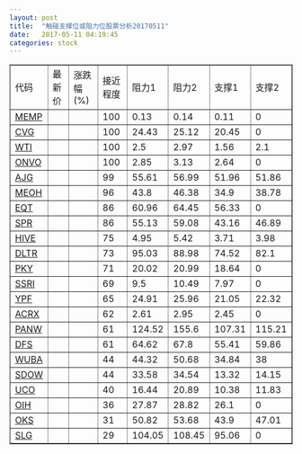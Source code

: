 ```yaml
---
layout: post
title:  "触碰支撑位或阻力位股票分析20170511"
date:   2017-05-11 04:19:45
categories: stock
---
```

<script type="text/javascript">
var stockList = []
stockList.push('gb_memp');
stockList.push('gb_cvg');
stockList.push('gb_wti');
stockList.push('gb_onvo');
stockList.push('gb_ajg');
stockList.push('gb_meoh');
stockList.push('gb_eqt');
stockList.push('gb_spr');
stockList.push('gb_hive');
stockList.push('gb_dltr');
stockList.push('gb_pky');
stockList.push('gb_ssri');
stockList.push('gb_ypf');
stockList.push('gb_acrx');
stockList.push('gb_panw');
stockList.push('gb_dfs');
stockList.push('gb_wuba');
stockList.push('gb_sdow');
stockList.push('gb_uco');
stockList.push('gb_oih');
stockList.push('gb_oks');
stockList.push('gb_slg');
</script>
<table border="1">
 <tr>
 <td>代码</td>
 <td>最新价</td>
 <td>涨跌幅(%)</td>
 <td>接近程度</td>
 <td>阻力1</td>
 <td>阻力2</td>
 <td>支撑1</td>
 <td>支撑2</td>
</tr>
  <tr id="memp" class="red">
  <td><a href="http://stock.finance.sina.com.cn/usstock/quotes/MEMP.html" target="_blank">MEMP</a></td><td></td><td></td><td>100</td><td>0.13</td><td>0.14</td><td>0.11</td><td>0</td></tr>
  <tr id="cvg" class="red">
  <td><a href="http://stock.finance.sina.com.cn/usstock/quotes/CVG.html" target="_blank">CVG</a></td><td></td><td></td><td>100</td><td>24.43</td><td>25.12</td><td>20.45</td><td>0</td></tr>
  <tr id="wti" class="green">
  <td><a href="http://stock.finance.sina.com.cn/usstock/quotes/WTI.html" target="_blank">WTI</a></td><td></td><td></td><td>100</td><td>2.5</td><td>2.97</td><td>1.56</td><td>2.1</td></tr>
  <tr id="onvo" class="green">
  <td><a href="http://stock.finance.sina.com.cn/usstock/quotes/ONVO.html" target="_blank">ONVO</a></td><td></td><td></td><td>100</td><td>2.85</td><td>3.13</td><td>2.64</td><td>0</td></tr>
  <tr id="ajg" class="red">
  <td><a href="http://stock.finance.sina.com.cn/usstock/quotes/AJG.html" target="_blank">AJG</a></td><td></td><td></td><td>99</td><td>55.61</td><td>56.99</td><td>51.96</td><td>51.86</td></tr>
  <tr id="meoh" class="red">
  <td><a href="http://stock.finance.sina.com.cn/usstock/quotes/MEOH.html" target="_blank">MEOH</a></td><td></td><td></td><td>96</td><td>43.8</td><td>46.38</td><td>34.9</td><td>38.78</td></tr>
  <tr id="eqt" class="green">
  <td><a href="http://stock.finance.sina.com.cn/usstock/quotes/EQT.html" target="_blank">EQT</a></td><td></td><td></td><td>86</td><td>60.96</td><td>64.45</td><td>56.33</td><td>0</td></tr>
  <tr id="spr" class="red">
  <td><a href="http://stock.finance.sina.com.cn/usstock/quotes/SPR.html" target="_blank">SPR</a></td><td></td><td></td><td>86</td><td>55.13</td><td>59.08</td><td>43.16</td><td>46.89</td></tr>
  <tr id="hive" class="green">
  <td><a href="http://stock.finance.sina.com.cn/usstock/quotes/HIVE.html" target="_blank">HIVE</a></td><td></td><td></td><td>75</td><td>4.95</td><td>5.42</td><td>3.71</td><td>3.98</td></tr>
  <tr id="dltr" class="green">
  <td><a href="http://stock.finance.sina.com.cn/usstock/quotes/DLTR.html" target="_blank">DLTR</a></td><td></td><td></td><td>73</td><td>95.03</td><td>88.98</td><td>74.52</td><td>82.1</td></tr>
  <tr id="pky" class="red">
  <td><a href="http://stock.finance.sina.com.cn/usstock/quotes/PKY.html" target="_blank">PKY</a></td><td></td><td></td><td>71</td><td>20.02</td><td>20.99</td><td>18.64</td><td>0</td></tr>
  <tr id="ssri" class="red">
  <td><a href="http://stock.finance.sina.com.cn/usstock/quotes/SSRI.html" target="_blank">SSRI</a></td><td></td><td></td><td>69</td><td>9.5</td><td>10.49</td><td>7.97</td><td>0</td></tr>
  <tr id="ypf" class="red">
  <td><a href="http://stock.finance.sina.com.cn/usstock/quotes/YPF.html" target="_blank">YPF</a></td><td></td><td></td><td>65</td><td>24.91</td><td>25.96</td><td>21.05</td><td>22.32</td></tr>
  <tr id="acrx" class="red">
  <td><a href="http://stock.finance.sina.com.cn/usstock/quotes/ACRX.html" target="_blank">ACRX</a></td><td></td><td></td><td>62</td><td>2.61</td><td>2.95</td><td>2.45</td><td>0</td></tr>
  <tr id="panw" class="green">
  <td><a href="http://stock.finance.sina.com.cn/usstock/quotes/PANW.html" target="_blank">PANW</a></td><td></td><td></td><td>61</td><td>124.52</td><td>155.6</td><td>107.31</td><td>115.21</td></tr>
  <tr id="dfs" class="green">
  <td><a href="http://stock.finance.sina.com.cn/usstock/quotes/DFS.html" target="_blank">DFS</a></td><td></td><td></td><td>61</td><td>64.62</td><td>67.8</td><td>55.41</td><td>59.86</td></tr>
  <tr id="wuba" class="red">
  <td><a href="http://stock.finance.sina.com.cn/usstock/quotes/WUBA.html" target="_blank">WUBA</a></td><td></td><td></td><td>44</td><td>44.32</td><td>50.68</td><td>34.84</td><td>38</td></tr>
  <tr id="sdow" class="red">
  <td><a href="http://stock.finance.sina.com.cn/usstock/quotes/SDOW.html" target="_blank">SDOW</a></td><td></td><td></td><td>44</td><td>33.58</td><td>34.54</td><td>13.32</td><td>14.15</td></tr>
  <tr id="uco" class="red">
  <td><a href="http://stock.finance.sina.com.cn/usstock/quotes/UCO.html" target="_blank">UCO</a></td><td></td><td></td><td>40</td><td>16.44</td><td>20.89</td><td>10.38</td><td>11.83</td></tr>
  <tr id="oih" class="red">
  <td><a href="http://stock.finance.sina.com.cn/usstock/quotes/OIH.html" target="_blank">OIH</a></td><td></td><td></td><td>36</td><td>27.87</td><td>28.82</td><td>26.1</td><td>0</td></tr>
  <tr id="oks" class="red">
  <td><a href="http://stock.finance.sina.com.cn/usstock/quotes/OKS.html" target="_blank">OKS</a></td><td></td><td></td><td>31</td><td>50.82</td><td>53.68</td><td>43.9</td><td>47.01</td></tr>
  <tr id="slg" class="green">
  <td><a href="http://stock.finance.sina.com.cn/usstock/quotes/SLG.html" target="_blank">SLG</a></td><td></td><td></td><td>29</td><td>104.05</td><td>108.45</td><td>95.06</td><td>0</td></tr>
</table>
